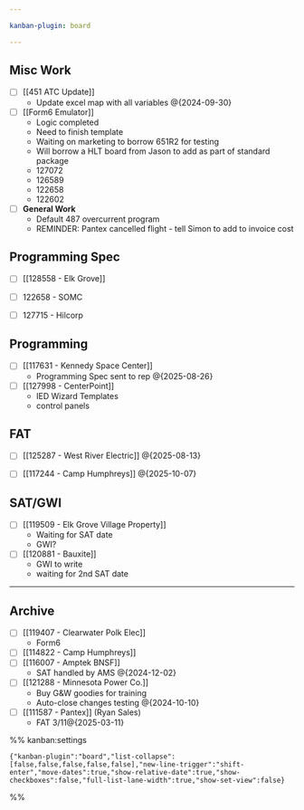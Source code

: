 ```yaml
---

kanban-plugin: board

---
```


## Misc Work

- [ ] [[451 ATC Update]]
	- Update excel map with all variables @{2024-09-30}
- [ ] [[Form6 Emulator]]
	- Logic completed
	- Need to finish template
	- Waiting on marketing to borrow 651R2 for testing
	- Will borrow a HLT board from Jason to add as part of standard package
	- 127072
	- 126589
	- 122658
	- 122602
- [ ] **General Work**
	- Default 487 overcurrent program
	- REMINDER: Pantex cancelled flight - tell Simon to add to invoice cost


## Programming Spec

- [ ] [[128558 - Elk Grove]]
- [ ] 122658 - SOMC
- [ ] 127715 - Hilcorp


## Programming

- [ ] [[117631 - Kennedy Space Center]]
	- Programming Spec sent to rep
	@{2025-08-26}
- [ ] [[127998 - CenterPoint]]
	- IED Wizard Templates
	- control panels


## FAT

- [ ] [[125287 - West River Electric]] @{2025-08-13}
- [ ] [[117244 - Camp Humphreys]] @{2025-10-07}


## SAT/GWI

- [ ] [[119509 - Elk Grove Village Property]]
	- Waiting for SAT date
	- GWI?
- [ ] [[120881 - Bauxite]]
	- GWI to write
	- waiting for 2nd SAT date


***

## Archive

- [ ] [[119407 - Clearwater Polk Elec]]
	- Form6
- [ ] [[114822 - Camp Humphreys]]
- [ ] [[116007 - Amptek BNSF]]
	- SAT handled by AMS
	@{2024-12-02}
- [ ] [[121288 - Minnesota Power Co.]]
	- Buy G&W goodies for training
	- Auto-close changes testing
	@{2024-10-10}
- [ ] [[111587 - Pantex]] (Ryan Sales)
	- FAT 3/11@{2025-03-11}

%% kanban:settings
```
{"kanban-plugin":"board","list-collapse":[false,false,false,false,false],"new-line-trigger":"shift-enter","move-dates":true,"show-relative-date":true,"show-checkboxes":false,"full-list-lane-width":true,"show-set-view":false}
```
%%
